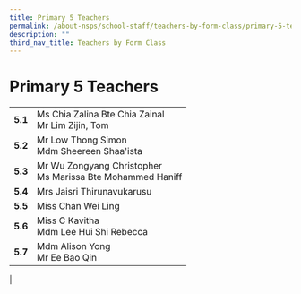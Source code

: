```yaml
---
title: Primary 5 Teachers
permalink: /about-nsps/school-staff/teachers-by-form-class/primary-5-teachers/
description: ""
third_nav_title: Teachers by Form Class
---
```

Primary 5 Teachers
==================

|  |  |
|---|---|
| **5.1** | Ms Chia Zalina Bte Chia Zainal<br>Mr Lim Zijin, Tom |
| **5.2** | Mr Low Thong Simon<br>Mdm Sheereen Shaa'ista  |
| **5.3** | Mr Wu Zongyang Christopher<br>Ms Marissa Bte Mohammed Haniff |
| **5.4** | Mrs Jaisri Thirunavukarusu |
| **5.5** | Miss Chan Wei Ling<br> |
| **5.6** | Miss C Kavitha<br>Mdm Lee Hui Shi Rebecca |
| **5.7** | Mdm Alison Yong <br>Mr Ee Bao Qin  |
|